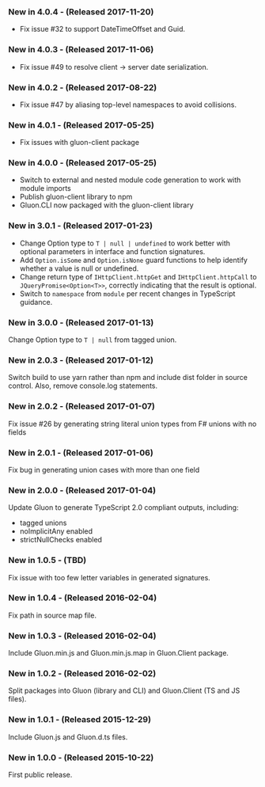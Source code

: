### New in 4.0.4 - (Released 2017-11-20)
* Fix issue #32 to support DateTimeOffset and Guid.

### New in 4.0.3 - (Released 2017-11-06)
* Fix issue #49 to resolve client -> server date serialization.

### New in 4.0.2 - (Released 2017-08-22)
* Fix issue #47 by aliasing top-level namespaces to avoid collisions.

### New in 4.0.1 - (Released 2017-05-25)
* Fix issues with gluon-client package

### New in 4.0.0 - (Released 2017-05-25)
* Switch to external and nested module code generation to work with module imports
* Publish gluon-client library to npm
* Gluon.CLI now packaged with the gluon-client library

### New in 3.0.1 - (Released 2017-01-23)
* Change Option type to `T | null | undefined` to work better with optional parameters in interface and function signatures.
* Add `Option.isSome` and `Option.isNone` guard functions to help identify whether a value is null or undefined.
* Change return type of `IHttpClient.httpGet` and `IHttpClient.httpCall` to `JQueryPromise<Option<T>>`, correctly indicating that the result is optional.
* Switch to `namespace` from `module` per recent changes in TypeScript guidance.

### New in 3.0.0 - (Released 2017-01-13)
Change Option type to `T | null` from tagged union.

### New in 2.0.3 - (Released 2017-01-12)
Switch build to use yarn rather than npm and include dist folder in source control. Also, remove console.log statements.

### New in 2.0.2 - (Released 2017-01-07)
Fix issue #26 by generating string literal union types from F# unions with no fields

### New in 2.0.1 - (Released 2017-01-06)
Fix bug in generating union cases with more than one field

### New in 2.0.0 - (Released 2017-01-04)
Update Gluon to generate TypeScript 2.0 compliant outputs, including:

* tagged unions
* noImplicitAny enabled
* strictNullChecks enabled

### New in 1.0.5 - (TBD)
Fix issue with too few letter variables in generated signatures.

### New in 1.0.4 - (Released 2016-02-04)
Fix path in source map file.

### New in 1.0.3 - (Released 2016-02-04)
Include Gluon.min.js and Gluon.min.js.map in Gluon.Client package.

### New in 1.0.2 - (Released 2016-02-02)
Split packages into Gluon (library and CLI) and Gluon.Client (TS and JS files).

### New in 1.0.1 - (Released 2015-12-29)
Include Gluon.js and Gluon.d.ts files.

### New in 1.0.0 - (Released 2015-10-22)
First public release.
